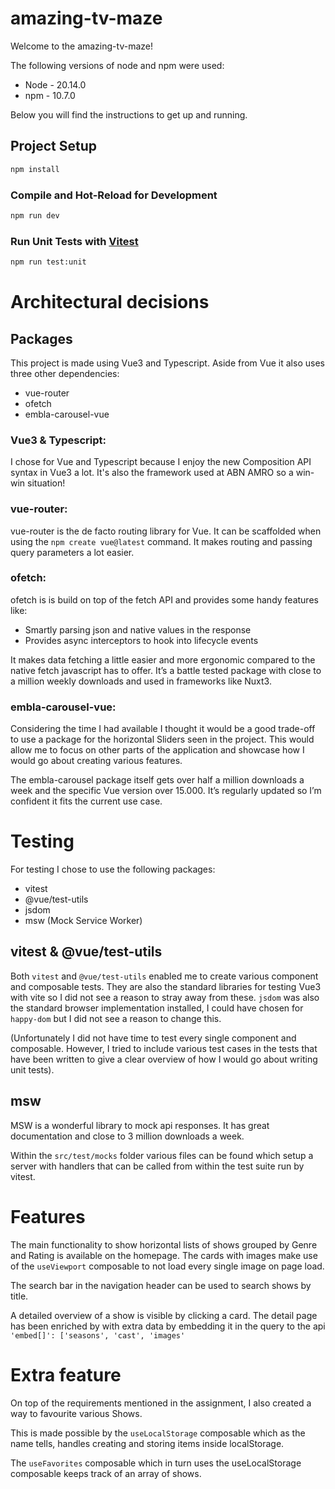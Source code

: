 # amazing-tv-maze

Welcome to the amazing-tv-maze!

The following versions of node and npm were used:

- Node - 20.14.0
- npm - 10.7.0

Below you will find the instructions to get up and running.

## Project Setup

```sh
npm install
```

### Compile and Hot-Reload for Development

```sh
npm run dev
```

### Run Unit Tests with [Vitest](https://vitest.dev/)

```sh
npm run test:unit
```

# Architectural decisions

## Packages

This project is made using Vue3 and Typescript. Aside from Vue it also uses three other dependencies:

- vue-router
- ofetch
- embla-carousel-vue

### Vue3 & Typescript:

I chose for Vue and Typescript because I enjoy the new Composition API syntax in Vue3 a lot. It's also the framework used at ABN AMRO so a win-win situation!

### vue-router:

vue-router is the de facto routing library for Vue. It can be scaffolded when using the `npm create vue@latest` command. It makes routing and passing query parameters a lot easier.

### ofetch:

ofetch is is build on top of the fetch API and provides some handy features like:

- Smartly parsing json and native values in the response
- Provides async interceptors to hook into lifecycle events

It makes data fetching a little easier and more ergonomic compared to the native fetch javascript has to offer. It’s a battle tested package with close to a million weekly downloads and used in frameworks like Nuxt3.

### embla-carousel-vue:

Considering the time I had available I thought it would be a good trade-off to use a package for the horizontal Sliders seen in the project. This would allow me to focus on other parts of the application and showcase how I would go about creating various features.

The embla-carousel package itself gets over half a million downloads a week and the specific Vue version over 15.000. It’s regularly updated so I’m confident it fits the current use case.

# Testing

For testing I chose to use the following packages:

- vitest
- @vue/test-utils
- jsdom
- msw (Mock Service Worker)

## vitest & @vue/test-utils

Both `vitest` and `@vue/test-utils` enabled me to create various component and composable tests. They are also the standard libraries for testing Vue3 with vite so I did not see a reason to stray away from these. `jsdom` was also the standard browser implementation installed, I could have chosen for `happy-dom` but I did not see a reason to change this.

(Unfortunately I did not have time to test every single component and composable. However, I tried to include various test cases in the tests that have been written to give a clear overview of how I would go about writing unit tests).

## msw

MSW is a wonderful library to mock api responses. It has great documentation and close to 3 million downloads a week.

Within the `src/test/mocks` folder various files can be found which setup a server with handlers that can be called from within the test suite run by vitest.

# Features

The main functionality to show horizontal lists of shows grouped by Genre and Rating is available on the homepage. The cards with images make use of the `useViewport` composable to not load every single image on page load.

The search bar in the navigation header can be used to search shows by title.

A detailed overview of a show is visible by clicking a card. The detail page has been enriched by with extra data by embedding it in the query to the api `'embed[]': ['seasons', 'cast', 'images'`

# Extra feature

On top of the requirements mentioned in the assignment, I also created a way to favourite various Shows.

This is made possible by the `useLocalStorage` composable which as the name tells, handles creating and storing items inside localStorage.

The `useFavorites` composable which in turn uses the useLocalStorage composable keeps track of an array of shows.

